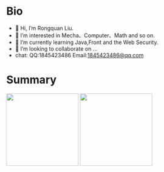 

# Bio

- 👋 Hi, I’m Rongquan Liu.
- 👀 I’m interested in Mecha、Computer、Math and so on.
- 🌱 I’m currently learning Java,Front and the Web Security.
- 💞️ I’m looking to collaborate on ...
- chat:
QQ:1845423486 
Email:1845423486@qq.com

# Summary
<p align="left">
<img height="190px" src="https://github-readme-stats.vercel.app/api?username=miaomaomiaomaoda&show_icons=true&line_height=20&hide_title=true&theme=gruvbox" align = "center"/>
<img height="190px" src="https://github-readme-stats.vercel.app/api/top-langs/?username=miaomaomiaomaoda&theme=gruvbox" align = "center"/></p>

